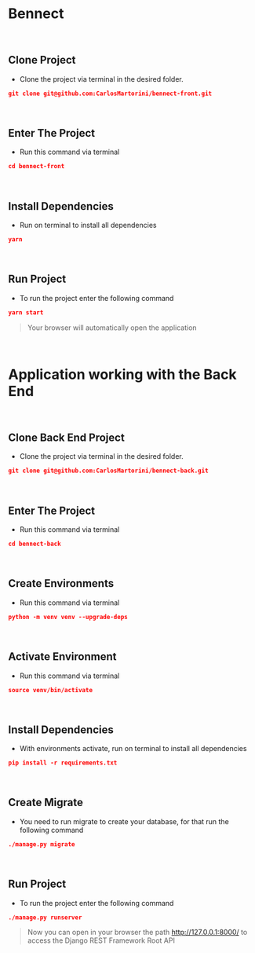 # Bennect

<br>

## Clone Project
- Clone the project via terminal in the desired folder.
```json
git clone git@github.com:CarlosMartorini/bennect-front.git
```

<br>


## Enter The Project
- Run this command via terminal
```json
cd bennect-front
```

<br>


## Install Dependencies
- Run on terminal to install all dependencies
```json
yarn
```
<br>


## Run Project
- To run the project enter the following command
```json
yarn start
```
> Your browser will automatically open the application

<br>


# Application working with the Back End

<br>

## Clone Back End Project
- Clone the project via terminal in the desired folder.
```json
git clone git@github.com:CarlosMartorini/bennect-back.git
```

<br>

## Enter The Project
- Run this command via terminal
```json
cd bennect-back
```

<br>

## Create Environments
- Run this command via terminal
```json
python -m venv venv --upgrade-deps
```

<br>

## Activate Environment
- Run this command via terminal
```json
source venv/bin/activate
```

<br>

## Install Dependencies
- With environments activate, run on terminal to install all dependencies
```json
pip install -r requirements.txt
```

<br>

## Create Migrate
- You need to run migrate to create your database, for that run the following command
```json
./manage.py migrate
```

<br>

## Run Project
- To run the project enter the following command
```json
./manage.py runserver
```
> Now you can open in your browser the path http://127.0.0.1:8000/ to access the Django REST Framework Root API

<br>

